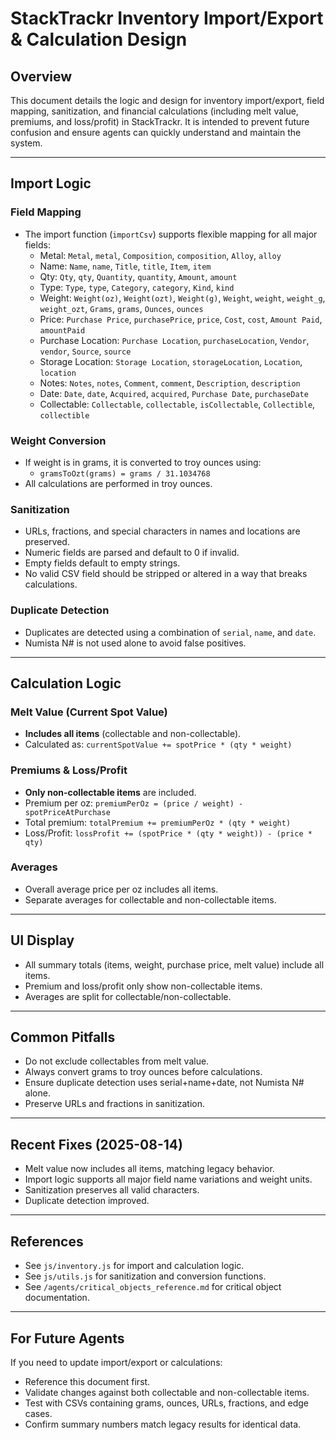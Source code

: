 # StackTrackr Inventory Import/Export & Calculation Design

## Overview
This document details the logic and design for inventory import/export, field mapping, sanitization, and financial calculations (including melt value, premiums, and loss/profit) in StackTrackr. It is intended to prevent future confusion and ensure agents can quickly understand and maintain the system.

---

## Import Logic

### Field Mapping
- The import function (`importCsv`) supports flexible mapping for all major fields:
  - Metal: `Metal`, `metal`, `Composition`, `composition`, `Alloy`, `alloy`
  - Name: `Name`, `name`, `Title`, `title`, `Item`, `item`
  - Qty: `Qty`, `qty`, `Quantity`, `quantity`, `Amount`, `amount`
  - Type: `Type`, `type`, `Category`, `category`, `Kind`, `kind`
  - Weight: `Weight(oz)`, `Weight(ozt)`, `Weight(g)`, `Weight`, `weight`, `weight_g`, `weight_ozt`, `Grams`, `grams`, `Ounces`, `ounces`
  - Price: `Purchase Price`, `purchasePrice`, `price`, `Cost`, `cost`, `Amount Paid`, `amountPaid`
  - Purchase Location: `Purchase Location`, `purchaseLocation`, `Vendor`, `vendor`, `Source`, `source`
  - Storage Location: `Storage Location`, `storageLocation`, `Location`, `location`
  - Notes: `Notes`, `notes`, `Comment`, `comment`, `Description`, `description`
  - Date: `Date`, `date`, `Acquired`, `acquired`, `Purchase Date`, `purchaseDate`
  - Collectable: `Collectable`, `collectable`, `isCollectable`, `Collectible`, `collectible`

### Weight Conversion
- If weight is in grams, it is converted to troy ounces using:
  - `gramsToOzt(grams) = grams / 31.1034768`
- All calculations are performed in troy ounces.

### Sanitization
- URLs, fractions, and special characters in names and locations are preserved.
- Numeric fields are parsed and default to 0 if invalid.
- Empty fields default to empty strings.
- No valid CSV field should be stripped or altered in a way that breaks calculations.

### Duplicate Detection
- Duplicates are detected using a combination of `serial`, `name`, and `date`.
- Numista N# is not used alone to avoid false positives.

---

## Calculation Logic

### Melt Value (Current Spot Value)
- **Includes all items** (collectable and non-collectable).
- Calculated as: `currentSpotValue += spotPrice * (qty * weight)`

### Premiums & Loss/Profit
- **Only non-collectable items** are included.
- Premium per oz: `premiumPerOz = (price / weight) - spotPriceAtPurchase`
- Total premium: `totalPremium += premiumPerOz * (qty * weight)`
- Loss/Profit: `lossProfit += (spotPrice * (qty * weight)) - (price * qty)`

### Averages
- Overall average price per oz includes all items.
- Separate averages for collectable and non-collectable items.

---

## UI Display
- All summary totals (items, weight, purchase price, melt value) include all items.
- Premium and loss/profit only show non-collectable items.
- Averages are split for collectable/non-collectable.

---

## Common Pitfalls
- Do not exclude collectables from melt value.
- Always convert grams to troy ounces before calculations.
- Ensure duplicate detection uses serial+name+date, not Numista N# alone.
- Preserve URLs and fractions in sanitization.

---

## Recent Fixes (2025-08-14)
- Melt value now includes all items, matching legacy behavior.
- Import logic supports all major field name variations and weight units.
- Sanitization preserves all valid characters.
- Duplicate detection improved.

---

## References
- See `js/inventory.js` for import and calculation logic.
- See `js/utils.js` for sanitization and conversion functions.
- See `/agents/critical_objects_reference.md` for critical object documentation.

---

## For Future Agents
If you need to update import/export or calculations:
- Reference this document first.
- Validate changes against both collectable and non-collectable items.
- Test with CSVs containing grams, ounces, URLs, fractions, and edge cases.
- Confirm summary numbers match legacy results for identical data.
